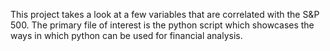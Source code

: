 This project takes a look at a few variables that are correlated with the S&P 500. The primary file of interest is the python script 
which showcases the ways in which python can be used for financial analysis.
